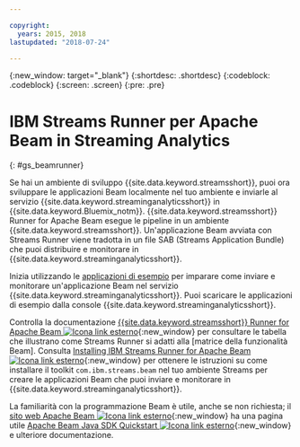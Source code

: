 ```yaml
---

copyright:
  years: 2015, 2018
lastupdated: "2018-07-24"

---
```


<!-- Attribute definitions -->
{:new_window: target="_blank"}
{:shortdesc: .shortdesc}
{:codeblock: .codeblock}
{:screen: .screen}
{:pre: .pre}

# IBM Streams Runner per Apache Beam in Streaming Analytics
{: #gs_beamrunner}

Se hai un ambiente di sviluppo {{site.data.keyword.streamsshort}}, puoi ora sviluppare le applicazioni Beam localmente nel tuo ambiente e inviarle al servizio {{site.data.keyword.streaminganalyticsshort}} in {{site.data.keyword.Bluemix_notm}}. {{site.data.keyword.streamsshort}} Runner for Apache Beam esegue le pipeline in un ambiente {{site.data.keyword.streamsshort}}. Un'applicazione Beam avviata con Streams Runner viene tradotta in un file SAB (Streams Application Bundle) che puoi distribuire e monitorare in {{site.data.keyword.streaminganalyticsshort}}.


Inizia utilizzando le [applicazioni di esempio](/docs/services/StreamingAnalytics/c_starterapps.html) per imparare come inviare e monitorare un'applicazione Beam nel servizio {{site.data.keyword.streaminganalyticsshort}}. Puoi scaricare le applicazioni di esempio dalla console {{site.data.keyword.streaminganalyticsshort}}.

Controlla la documentazione [{{site.data.keyword.streamsshort}} Runner for Apache Beam ![Icona link esterno](../../icons/launch-glyph.svg "Icona link esterno")](https://ibmstreams.github.io/streamsx.documentation/docs/beamrunner/beamrunner-1-intro/){:new_window} per consultare le tabella che illustrano come Streams Runner si adatti alla [matrice della funzionalità Beam]. Consulta [Installing IBM Streams Runner for Apache Beam ![Icona link esterno](../../icons/launch-glyph.svg "Icona link esterno")](http://bit.ly/2zFDpPr){:new_window} per ottenere le istruzioni su come installare il toolkit `com.ibm.streams.beam` nel tuo ambiente Streams per creare le applicazioni Beam che puoi inviare e monitorare in {{site.data.keyword.streaminganalyticsshort}}.

La familiarità con la programmazione Beam è utile, anche se non richiesta; il [sito web Apache Beam ![Icona link esterno](../../icons/launch-glyph.svg "Icona link esterno")](https://beam.apache.org/documentation/){:new_window} ha una pagina utile [Apache Beam Java SDK Quickstart ![Icona link esterno](../../icons/launch-glyph.svg "Icona link esterno")](https://beam.apache.org/get-started/quickstart-java/){:new_window} e ulteriore documentazione.
